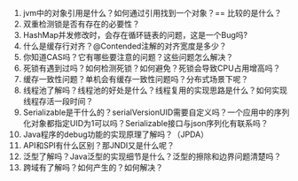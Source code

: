 1. jvm中的对象引用是什么？如何通过引用找到一个对象？== 比较的是什么？
2. 双重检测锁是否有存在的必要性？
3. HashMap并发修改时，会存在循环链表的问题，这是一个Bug吗?
4. 什么是缓存行对齐？@Contended注解的对齐宽度是多少？
5. 你知道CAS吗？它有哪些要注意的问题？这些问题怎么解决？
6. 死锁有遇到过吗？如何检测死锁？如何避免？死锁会导致CPU占用增高吗？
7. 缓存一致性问题？单机会有缓存一致性问题吗？分布式场景下呢？
8. 线程池了解吗？线程池的好处是什么？线程复用的实现思路是什么？如何实现线程存活一段时间？
9. Serializable是干什么的？serialVersionUID需要自定义吗？一个应用中的序列化对象都指定UID为1可以吗？Serializable接口与json序列化有联系吗？
10. Java程序的debug功能的实现原理了解吗？（JPDA）
11. API和SPI有什么区别？那JNDI又是什么呢？
12. 泛型了解吗？Java泛型的实现细节是什么？泛型的擦除和边界问题清楚吗？
13. 跨域有了解吗？如何产生的？如何解决？